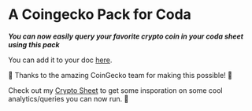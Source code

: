 # A Coingecko Pack for Coda

***You can now easily query your favorite crypto coin in your coda sheet using this pack***

You can add it to your doc [here](https://coda.io/packs/coingecko-11746).

🙏 Thanks to the amazing CoinGecko team for making this possible! 🎉

Check out my [Crypto Sheet](https://coda.io/@niklas-benjamin-muegge/crypto) to get some insporation on some cool analytics/queries you can now run. 💪

